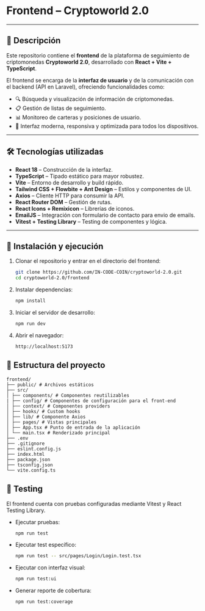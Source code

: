 # Frontend – Cryptoworld 2.0

---

## 📖 Descripción

Este repositorio contiene el **frontend** de la plataforma de seguimiento de criptomonedas **Cryptoworld 2.0**, desarrollado con **React + Vite + TypeScript**.

El frontend se encarga de la **interfaz de usuario** y de la comunicación con el backend (API en Laravel), ofreciendo funcionalidades como:

- 🔍 Búsqueda y visualización de información de criptomonedas.
- 📋 Gestión de listas de seguimiento.
- 📊 Monitoreo de carteras y posiciones de usuario.
- 🎨 Interfaz moderna, responsiva y optimizada para todos los dispositivos.

---

## 🛠️ Tecnologías utilizadas

- **React 18** – Construcción de la interfaz.
- **TypeScript** – Tipado estático para mayor robustez.
- **Vite** – Entorno de desarrollo y build rápido.
- **Tailwind CSS + Flowbite + Ant Design** – Estilos y componentes de UI.
- **Axios** – Cliente HTTP para consumir la API.
- **React Router DOM** – Gestión de rutas.
- **React Icons + Remixicon** – Librerías de iconos.
- **EmailJS** – Integración con formulario de contacto para envio de emails.
- **Vitest + Testing Library** – Testing de componentes y lógica.

---

## 🚀 Instalación y ejecución

1. Clonar el repositorio y entrar en el directorio del frontend:

   ```bash
   git clone https://github.com/IN-CODE-COIN/cryptoworld-2.0.git
   cd cryptoworld-2.0/frontend
   ```

2. Instalar dependencias:

   ```bash
   npm install
   ```

3. Iniciar el servidor de desarrollo:

   ```bash
   npm run dev
   ```

4. Abrir el navegador:

   ```arduino
   http://localhost:5173
   ```

## 📂 Estructura del proyecto

```
frontend/
├── public/ # Archivos estáticos
├── src/
│ ├── components/ # Componentes reutilizables
| ├── config/ # Componentes de configuración para el front-end
│ ├── context/ # Componentes providers
│ ├── hooks/ # Custom hooks
│ ├── lib/ # Componente Axios
│ ├── pages/ # Vistas principales
│ ├── App.tsx # Punto de entrada de la aplicación
│ └── main.tsx # Renderizado principal
├── .env
├── .gitignore
├── eslint.config.js
├── index.html
├── package.json
├── tsconfig.json
└── vite.config.ts
```

## 🧪 Testing

El frontend cuenta con pruebas configuradas mediante Vitest y React Testing Library.

- Ejecutar pruebas:

  ```bash
  npm run test
  ```

- Ejecutar test específico:

  ```bash
  npm run test -- src/pages/Login/Login.test.tsx
  ```

- Ejecutar con interfaz visual:

  ```bash
  npm run test:ui
  ```

- Generar reporte de cobertura:

  ```bash
  npm run test:coverage
  ```
